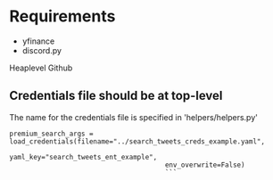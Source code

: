 # Requirements

* yfinance
* discord.py


Heaplevel Github

## Credentials file should be at top-level 

The name for the credentials file is specified in 'helpers/helpers.py'
```
premium_search_args = load_credentials(filename="../search_tweets_creds_example.yaml",
                                       yaml_key="search_tweets_ent_example",
                                       env_overwrite=False)
                                       ```
